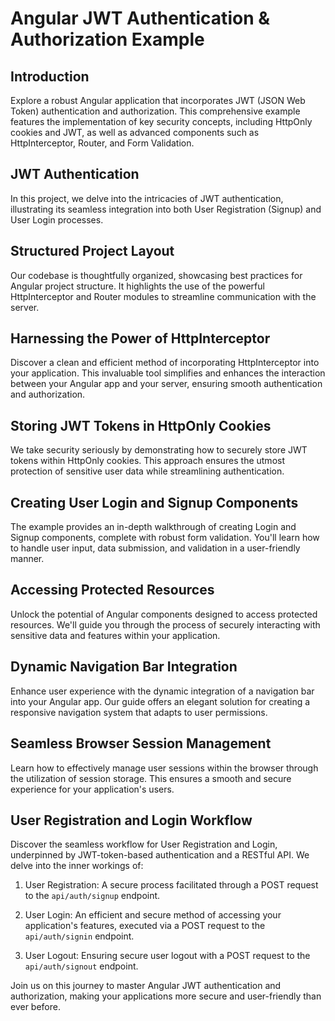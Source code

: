 # Angular JWT Authentication & Authorization Example

## Introduction

Explore a robust Angular application that incorporates JWT (JSON Web Token) authentication and authorization. This comprehensive example features the implementation of key security concepts, including HttpOnly cookies and JWT, as well as advanced components such as HttpInterceptor, Router, and Form Validation.

## JWT Authentication

In this project, we delve into the intricacies of JWT authentication, illustrating its seamless integration into both User Registration (Signup) and User Login processes.

## Structured Project Layout

Our codebase is thoughtfully organized, showcasing best practices for Angular project structure. It highlights the use of the powerful HttpInterceptor and Router modules to streamline communication with the server.

## Harnessing the Power of HttpInterceptor

Discover a clean and efficient method of incorporating HttpInterceptor into your application. This invaluable tool simplifies and enhances the interaction between your Angular app and your server, ensuring smooth authentication and authorization.

## Storing JWT Tokens in HttpOnly Cookies

We take security seriously by demonstrating how to securely store JWT tokens within HttpOnly cookies. This approach ensures the utmost protection of sensitive user data while streamlining authentication.

## Creating User Login and Signup Components

The example provides an in-depth walkthrough of creating Login and Signup components, complete with robust form validation. You'll learn how to handle user input, data submission, and validation in a user-friendly manner.

## Accessing Protected Resources

Unlock the potential of Angular components designed to access protected resources. We'll guide you through the process of securely interacting with sensitive data and features within your application.

## Dynamic Navigation Bar Integration

Enhance user experience with the dynamic integration of a navigation bar into your Angular app. Our guide offers an elegant solution for creating a responsive navigation system that adapts to user permissions.

## Seamless Browser Session Management

Learn how to effectively manage user sessions within the browser through the utilization of session storage. This ensures a smooth and secure experience for your application's users.

## User Registration and Login Workflow

Discover the seamless workflow for User Registration and Login, underpinned by JWT-token-based authentication and a RESTful API. We delve into the inner workings of:

1. User Registration: A secure process facilitated through a POST request to the `api/auth/signup` endpoint.

2. User Login: An efficient and secure method of accessing your application's features, executed via a POST request to the `api/auth/signin` endpoint.

3. User Logout: Ensuring secure user logout with a POST request to the `api/auth/signout` endpoint.

Join us on this journey to master Angular JWT authentication and authorization, making your applications more secure and user-friendly than ever before.

